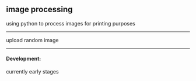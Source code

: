 ## image processing

using python to process images for printing purposes

----

upload random image
 
----
#### Development:
currently early stages

